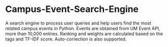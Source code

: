 # Campus-Event-Search-Engine
A search engine to process user queries and help users find the most related campus events in Python. Events are obtained from UM Event API, more than 10,000 entries. Ranking and weights are calculated based on the tags and TF-IDF score. Auto-correction is also supported.
